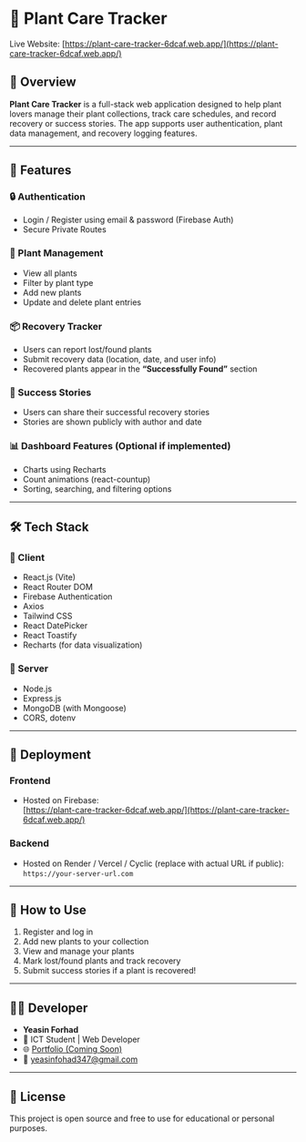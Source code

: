 # 🌿 Plant Care Tracker

Live Website: [https://plant-care-tracker-6dcaf.web.app/](https://plant-care-tracker-6dcaf.web.app/)

## 🧠 Overview

**Plant Care Tracker** is a full-stack web application designed to help plant lovers manage their plant collections, track care schedules, and record recovery or success stories. The app supports user authentication, plant data management, and recovery logging features.

---

## 🔗 Features

### 🔒 Authentication
- Login / Register using email & password (Firebase Auth)
- Secure Private Routes

### 🌱 Plant Management
- View all plants
- Filter by plant type
- Add new plants
- Update and delete plant entries

### 📦 Recovery Tracker
- Users can report lost/found plants
- Submit recovery data (location, date, and user info)
- Recovered plants appear in the **“Successfully Found”** section

### 💬 Success Stories
- Users can share their successful recovery stories
- Stories are shown publicly with author and date

### 📊 Dashboard Features (Optional if implemented)
- Charts using Recharts
- Count animations (react-countup)
- Sorting, searching, and filtering options

---

## 🛠️ Tech Stack

### 🔹 Client
- React.js (Vite)
- React Router DOM
- Firebase Authentication
- Axios
- Tailwind CSS
- React DatePicker
- React Toastify
- Recharts (for data visualization)

### 🔹 Server
- Node.js
- Express.js
- MongoDB (with Mongoose)
- CORS, dotenv

---

## 🚀 Deployment

### Frontend
- Hosted on Firebase:  
  [https://plant-care-tracker-6dcaf.web.app/](https://plant-care-tracker-6dcaf.web.app/)

### Backend
- Hosted on Render / Vercel / Cyclic (replace with actual URL if public):  
  `https://your-server-url.com`

---

## 🧪 How to Use

1. Register and log in
2. Add new plants to your collection
3. View and manage your plants
4. Mark lost/found plants and track recovery
5. Submit success stories if a plant is recovered!

---

## 👨‍💻 Developer

- **Yeasin Forhad**
- 💼 ICT Student | Web Developer
- 🌐 [Portfolio (Coming Soon)]()
- 📧 yeasinfohad347@gmail.com

---

## 📄 License

This project is open source and free to use for educational or personal purposes.

